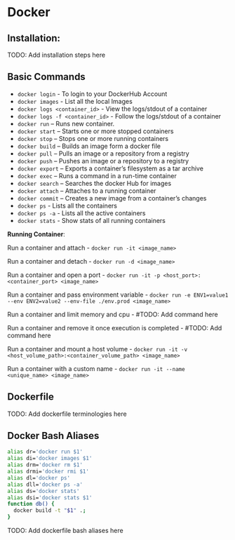 # Docker

## Installation:

TODO: Add installation steps here

## Basic Commands

- `docker login` - To login to your DockerHub Account
- `docker images` - List all the local Images
- `docker logs <container_id>` - View the logs/stdout of a container
- `docker logs -f <container_id>` - Follow the logs/stdout of a container
- `docker run` – Runs new container.
- `docker start` – Starts one or more stopped containers
- `docker stop` – Stops one or more running containers
- `docker build` – Builds an image form a docker file
- `docker pull` – Pulls an image or a repository from a registry
- `docker push` – Pushes an image or a repository to a registry
- `docker export` – Exports a container’s filesystem as a tar archive
- `docker exec` – Runs a command in a run-time container
- `docker search` – Searches the docker Hub for images
- `docker attach` – Attaches to a running container
- `docker commit` – Creates a new image from a container’s changes
- `docker ps` - Lists all the containers
- `docker ps -a` - Lists all the active containers
- `docker stats` - Show stats of all running containers

**Running Container**:

Run a container and attach - `docker run -it <image_name>`

Run a container and detach - `docker run -d <image_name>`

Run a container and open a port - `docker run -it -p <host_port>:<container_port> <image_name>`

Run a container and pass environment variable - `docker run -e ENV1=value1 --env ENV2=value2 --env-file ./env.prod <image_name>`

Run a container and limit memory and cpu - #TODO: Add command here

Run a container and remove it once execution is completed - #TODO: Add command here

Run a container and mount a host volume - `docker run -it -v <host_volume_path>:<container_volume_path> <image_name>`

Run a container with a custom name - `docker run -it --name <unique_name> <image_name>`

<!-- ![Screenshot](assets/images/screenshot.png) -->

## Dockerfile

TODO: Add dockerfile terminologies here

## Docker Bash Aliases

```bash
alias dr='docker run $1'
alias di='docker images $1'
alias drm='docker rm $1'
alias drmi='docker rmi $1'
alias dl='docker ps'
alias dll='docker ps -a'
alias ds='docker stats'
alias dsi='docker stats $1'
function db() {
  docker build -t "$1" .;
}
```

TODO: Add dockerfile bash aliases here
